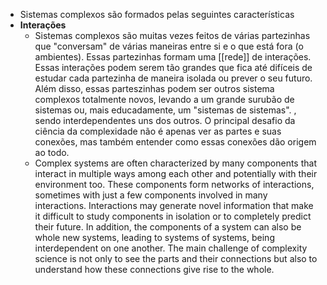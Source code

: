 - Sistemas complexos são formados pelas seguintes características
- **Interações**
	- Sistemas complexos são muitas vezes feitos de várias partezinhas que "conversam" de várias maneiras entre si e o que está fora (o ambientes). Essas partezinhas formam uma [[rede]] de interações. Essas interações podem serem tão grandes que fica até difíceis de estudar cada partezinha de maneira isolada ou prever o seu futuro. Além disso, essas parteszinhas podem ser outros sistema complexos totalmente novos, levando a um grande surubão de sistemas ou, mais educadamente, um "sistemas de sistemas".  , sendo interdependentes uns dos outros. O principal desafio da ciência da complexidade não é apenas ver as partes e suas conexões, mas também entender como essas conexões dão origem ao todo.
	- Complex systems are often characterized by many components that interact in multiple ways among each other and potentially with their environment too. These components form networks of interactions, sometimes with just a few components involved in many interactions. Interactions may generate novel information that make it difficult to study components in isolation or to completely predict their future. In addition, the components of a system can also be whole new systems, leading to systems of systems, being interdependent on one another. The main challenge of complexity science is not only to see the parts and their connections but also to understand how these connections give rise to the whole.